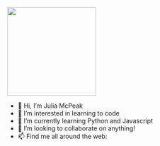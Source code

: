  <a href="URL_REDIRECT" target="blank"><img align="center" src="https://media-public.canva.com/-wzzs/MAEJpP-wzzs/1/s.jpg" height="200" /></a>
  
-  👋 Hi, I’m Julia McPeak
- 👀 I’m interested in learning to code
- 🌱 I’m currently learning Python and Javascript 
- 💞️ I’m looking to collaborate on anything! 
- 📫 Find me all around the web:




<!---
jkmcpeak/jkmcpeak is a ✨ special ✨ repository because its `README.md` (this file) appears on your GitHub profile.
You can click the Preview link to take a look at your changes.
